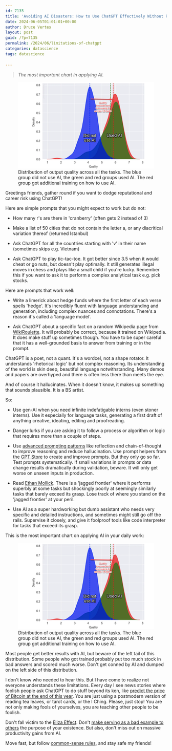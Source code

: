 ```yaml
---
id: 7135
title: 'Avoiding AI Disasters: How to Use ChatGPT Effectively Without Risking Your Reputation or Career'
date: 2024-06-05T01:01:01+00:00
author: Druce Vertes
layout: post
guid: /?p=7135
permalink: /2024/06/limitations-of-chatgpt
categories: datascience
tags: datascience

---
```

>*The most important chart in applying AI.*

<figure>
  <img
  src="/assets/2024/mollick-curve.png"
  alt="Distribution of output scores on a consulting task, with and without AI.">
  <figcaption>Distribution of output quality across all the tasks. The blue group did not use AI, the green and red groups used AI. The red group got additional training on how to use AI.</figcaption>
</figure>

<!--more-->

Greetings friends, gather round if you want to dodge reputational and career risk using ChatGPT!

Here are simple prompts that you might expect to work but do not:

- How many r's are there in 'cranberry' (often gets 2 instead of 3)

- Make a list of 50 cities that do not contain the letter a, or any diacritical variation thereof (returned Istanbul)

- Ask ChatGPT for all the countries starting with 'v' in their name (sometimes skips e.g. Vietnam)

- Ask ChatGPT to play tic-tac-toe. It got better since 3.5 when it would cheat or go nuts, but doesn't play optimally. It still generates illegal moves in chess and plays like a small child if you're lucky. Remember this if you want to ask it to perform a complex analytical task e.g. pick stocks.

Here are prompts that work well:

- Write a limerick about hedge funds where the first letter of each verse spells 'hedge'. It's incredibly fluent with language understanding and generation, including complex nuances and connotations. There's a reason it's called a 'language model'.

- Ask ChatGPT about a specific fact on a random Wikipedia page from [WikiRoulette](https://wikiroulette.co/). It will probably be correct, because it trained on Wikipedia. It does make stuff up sometimes though. You have to be super careful that it has a well-grounded basis to answer from training or in the prompt.

ChatGPT is a poet, not a quant. It's a wordcel, not a shape rotator. It understands 'rhetorical logic' but not complex reasoning. Its understanding of the world is skin deep, beautiful language notwithstanding. Many demos and papers are overhyped and there is often less there than meets the eye. 

And of course it hallucinates. When it doesn't know, it makes up something that sounds plausible. It is a BS artist. 

So:

- Use gen-AI when you need infinite indefatigable interns (even stoner interns). Use it especially for language tasks, generating a first draft of anything creative, ideating, editing and proofreading.

- Danger lurks if you are asking it to follow a process or algorithm or logic that requires more than a couple of steps.

- Use [advanced prompting patterns](https://druce.ai/2024/01/prompting) like reflection and chain-of-thought to improve reasoning and reduce hallucination. Use prompt helpers from the [GPT Store](https://gptstore.ai/gpts?q=prompt) to create and improve prompts. But they only go so far. Test prompts systematically. If small variations in prompts or data change results dramatically during validation, beware. It will only get worse on unseen inputs in production.

- Read [Ethan Mollick](https://www.oneusefulthing.org/p/centaurs-and-cyborgs-on-the-jagged). There is a 'jagged frontier' where it performs superbly at some tasks but shockingly poorly at seemingly similarly tasks that barely exceed its grasp.  Lose track of where you stand on the 'jagged frontier' at your peril. 

- Use AI as a super hardworking but dumb assistant who needs very specific and detailed instructions, and sometimes might still go off the rails. Supervise it closely, and give it foolproof tools like code interpreter for tasks that exceed its grasp. 

This is the most important chart on applying AI in your daily work:

<figure>
  <img
  src="/assets/2024/mollick-curve.png"
  alt="Distribution of output scores on a consulting task, with and without AI.">
  <figcaption>Distribution of output quality across all the tasks. The blue group did not use AI, the green and red groups used AI. The red group got additional training on how to use AI.</figcaption>
</figure>

Most people get better results with AI, but beware of the left tail of this distribution. Some people who got trained probably put too much stock in bad answers and scored much worse. Don't get conned by AI and dumped on the left side of this distribution.

I don't know who needed to hear this. But I have come to realize not everyone understands these limitations. Every day I see news stories where foolish people ask ChatGPT to do stuff beyond its ken, like [predict the price of Bitcoin at the end of this year](https://finbold.com/ai-sets-xrp-price-for-june-30-2024/). You are just using a postmodern version of reading tea leaves, or tarot cards, or the I Ching. Please, just stop! You are not only making fools of yourselves, you are teaching other people to be foolish.

Don't fall victim to the [Eliza Effect](https://en.wikipedia.org/wiki/ELIZA_effect). Don't [make serving as a bad example to others](https://www.npr.org/2023/12/30/1222273745/michael-cohen-ai-fake-legal-cases) the purpose of your existence. But also, don't miss out on massive productivity gains from AI. 

Move fast, but follow [common-sense rules](https://www.forbes.com/sites/peterhigh/2024/05/07/ethan-mollick-on-the-four-rules-of-co-intelligence-with-ai/?sh=600ff1a63004), and stay safe my friends!

